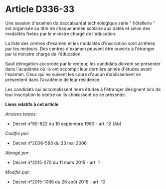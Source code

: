 # Article D336-33

Une session d'examen du baccalauréat technologique série " hôtellerie " est organisée  au titre de chaque année scolaire aux
dates et selon des modalités fixées par le ministre chargé de l'éducation. 

La liste des centres d'examen et les modalités d'inscription sont arrêtées par les recteurs. Des centres d'examen peuvent
être ouverts à l'étranger par le ministre chargé de l'éducation. 

Sauf dérogation accordée par le recteur, les candidats doivent se présenter dans l'académie où ils ont accompli leur dernière
année d'études avant l'examen. Ceux qui ne suivent les cours d'aucun établissement se présentent dans l'académie de leur
résidence. 

Les candidats qui accomplissent leurs études à l'étranger désignent lors de leur inscription le centre où ils choisissent de
se présenter.

**Liens relatifs à cet article**

_Anciens textes_:

  - Décret n°90-822 du 10 septembre 1990 - art. 12 (Ab)

_Codifié par_:

  - Décret n°2006-583 du 23 mai 2006

_Abrogé par_:

  - Décret n°2015-270 du 11 mars 2015 - art. 1

_Modifié par_:

  - Décret n°2015-1066 du 26 août 2015 - art. 10
